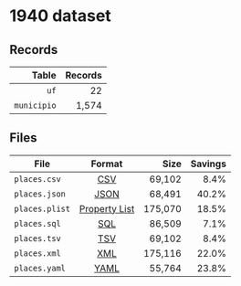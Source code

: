 # 1940 dataset

## Records

|       Table | Records |
| -----------:| -------:|
|        `uf` |      22 |
| `municipio` |   1,574 |

## Files

| File           | Format                                                       |      Size | Savings |
| -------------- |:------------------------------------------------------------:| ---------:| -------:|
| `places.csv`   | [CSV](https://en.wikipedia.org/wiki/Comma-separated_values)  |    69,102 |    8.4% |
| `places.json`  | [JSON](https://en.wikipedia.org/wiki/JSON)                   |    68,491 |   40.2% |
| `places.plist` | [Property List](https://en.wikipedia.org/wiki/Property_list) |   175,070 |   18.5% |
| `places.sql`   | [SQL](https://en.wikipedia.org/wiki/SQL)                     |    86,509 |    7.1% |
| `places.tsv`   | [TSV](https://en.wikipedia.org/wiki/Tab-separated_values)    |    69,102 |    8.4% |
| `places.xml`   | [XML](https://en.wikipedia.org/wiki/XML)                     |   175,116 |   22.0% |
| `places.yaml`  | [YAML](https://en.wikipedia.org/wiki/YAML)                   |    55,764 |   23.8% |
